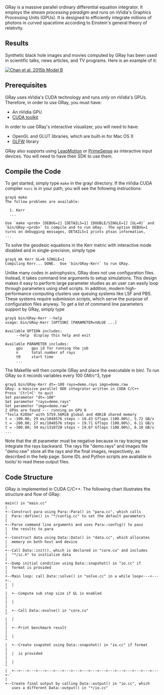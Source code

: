GRay is a massive parallel ordinary differential equation integrator.
It employs the *stream processing paradigm* and runs on nVidia's
Graphics Processing Units (GPUs).  It is designed to efficiently
integrate millions of photons in curved spacetime according to
Einstein's general theory of relativity.


Results
-------

Synthetic black hole images and movies computed by GRay has been used
in scientific talks, news articles, and TV programs.  Here is an
example of it:

[![Chan et al. 2015b Model B](https://img.youtube.com/vi/P7vGRKZXu-E/0.jpg)](https://www.youtube.com/watch?v=P7vGRKZXu-E)


Prerequisites
-------------

GRay uses nVidia's CUDA technology and runs *only* on nVidia's GPUs.
Therefore, in order to use GRay, you must have:

  - An nVidia GPU
  - [CUDA toolkit](https://developer.nvidia.com/cuda-downloads)

In order to use GRay's interactive visualizer, you will need to have:

  - OpenGL and GLUT libraries, which are built-in for Mac OS X
  - [GLFW](http://www.glfw.org/) library

GRay also supports using [LeapMotion](https://lmdesign.wpengine.com/)
or [PrimeSense](https://en.wikipedia.org/wiki/PrimeSense) as
interactive input devices.  You will need to have their SDK to use
them.


Compile the Code
----------------

To get started, simply type `make` in the gray/ directory.  If the
nVidia CUDA compiler `nvcc` is in your path, you will see the
following instructions:

    gray$ make
    The follow problems are available:

      1. Kerr
      ...

    Use `make <prob> [DEBUG=1] [DETAILS=1] [DOUBLE/SINGLE=1] [GL=0]` and
    `bin/GRay-<prob>` to compile and to run GRay.  The option DEBUG=1
    turns on debugging messages, DETAILS=1 prints ptxas information,
    ...

To solve the geodesic equations in the Kerr metric with interactive
mode disabled and in single-precision, simply type

    gray$ mk Kerr GL=0 SINGLE=1
    Compiling Kerr... DONE.  Use `bin/GRay-Kerr` to run GRay.

Unlike many codes in astrophysics, GRay does not use configuration
files.  Instead, it takes command line arguments to setup simulations.
This design makes it easy to perform large parameter studies as an
user can easily loop through parameters using shell scripts.  In
addition, modern high-performance computing clusters use queuing
systems like LSF and PBS.  These systems require submission scripts,
which serve the purpose of configuration files anyway.  To get a list
of command line parameters support by GRay, simply type

    gray$ bin/GRay-Kerr --help
    usage: bin/GRay-Kerr [OPTION] [PARAMETER=VALUE ...]

    Available OPTION includes:
         --help  display this help and exit

    Available PARAMETER includes:
         gpu    gpu id for running the job
         n      total number of rays
         t0     start time
         ...

The Makefile will then compile GRay and place the executable in bin/.
To run GRay so it records variables every 100 GM/c^3, type

    gray$ bin/GRay-Kerr dt=-100 rays=demo.rays imgs=demo.raw
    GRay: a massive parallel ODE integrator written in CUDA C/C++
    Press 'Ctrl+C' to quit
    Set parameter "dt=-100"
    Set parameter "rays=demo.rays"
    Set parameter "imgs=demo.raw"
    2 GPUs are found --- running on GPU 0
    "Tesla K20Xm" with 5759.56MiB global and 48KiB shared memory
    t = -100.00; 29 ms/1048576 steps ~ 18.43 Gflops (100.00%), 5.72 GB/s
    t = -200.00; 27 ms/1048576 steps ~ 19.71 Gflops (100.00%), 6.11 GB/s
    t = -300.00; 34 ms/1310720 steps ~ 19.67 Gflops (100.00%), 6.10 GB/s
    ...

Note that the dt parameter must be negative because in ray tracing we
integrate the rays backward.  The rays file "demo.rays" and images
file "demo.raw" store all the rays and the final images, respectively,
as described in the help page.  Some IDL and Python scripts are
available in tools/ to read these output files.


Code Structure
--------------

GRay is implemented in CUDA C/C++.  The following chart illustrates
the structure and flow of GRay:

    main() in "main.cc"
    |
    +--Construct para using Para::Para() in "para.cc", which calls
    |  Para::define() in "*/config.cc" to set the default parameters
    |
    +--Parse command line arguments and uses Para::config() to pass
    |  the results to para
    |
    +--Construct data using Data::Data() in "data.cc", which allocates
    |  memory on both host and device
    |
    +--Call Data::init(), which is declared in "core.cu" and includes
    |  "*/ic.h" to initialize data
    |
    +--Dump initial condition using Data::snapshot() in "io.cc" if
    |  format is provided
    |
    +--Main loop: call Data::solve() in "solve.cc" in a while loop<---<---<-.
    |  |                                                                    ^
    |  +--Compute sub step size if GL is enabled                            |
    |  |                                                                    |
    |  +--Call Data::evolve() in "core.cu"                                  ^
    |  |                                                                    |
    |  +--Print benchmark result                                            |
    |  |                                                                    ^
    |  +--Create snapshot using Data::snapshot() in "io.cc" if format       |
    |  |  is provided                                                       |
    |  |                                                                    ^
    |  +-->--->--->--->--->--->--->--->--->--->--->--->--->--->--->--->--->-`
    |
    +--Create final output by calling Data::output() in "io.cc", which
       uses a different Data::output() in "*/io.cc"
